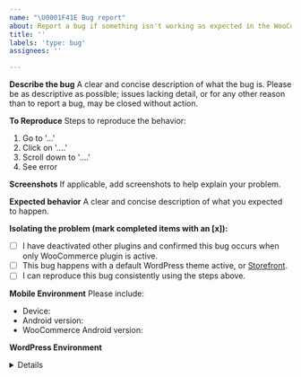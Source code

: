 ```yaml
---
name: "\U0001F41E Bug report"
about: Report a bug if something isn't working as expected in the WooCommerce Android app.
title: ''
labels: 'type: bug'
assignees: ''

---
```


**Describe the bug**
A clear and concise description of what the bug is. Please be as descriptive as possible; issues lacking detail, or for any other reason than to report a bug, may be closed without action.

**To Reproduce**
Steps to reproduce the behavior:
1. Go to '...'
2. Click on '....'
3. Scroll down to '....'
4. See error

**Screenshots**
If applicable, add screenshots to help explain your problem.

**Expected behavior**
A clear and concise description of what you expected to happen.

**Isolating the problem (mark completed items with an [x]):**
- [ ] I have deactivated other plugins and confirmed this bug occurs when only WooCommerce plugin is active.
- [ ] This bug happens with a default WordPress theme active, or [Storefront](https://woo.com/products/storefront/).
- [ ] I can reproduce this bug consistently using the steps above.

**Mobile Environment**
Please include:
- Device:
- Android version:
- WooCommerce Android version:

**WordPress Environment**
<details>
```
Copy and paste the system status report from **WooCommerce > System Status** in WordPress admin.
```
</details>
